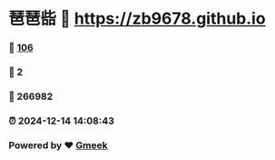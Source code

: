 # 琶琶啙 :link: https://zb9678.github.io 
### :page_facing_up: [106](https://zb9678.github.io/tag.html) 
### :speech_balloon: 2 
### :hibiscus: 266982 
### :alarm_clock: 2024-12-14 14:08:43 
### Powered by :heart: [Gmeek](https://github.com/Meekdai/Gmeek)
